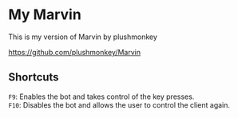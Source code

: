 # My Marvin
This is my version of Marvin by plushmonkey

https://github.com/plushmonkey/Marvin
  
## Shortcuts
`F9`: Enables the bot and takes control of the key presses.  
`F10`: Disables the bot and allows the user to control the client again.  

